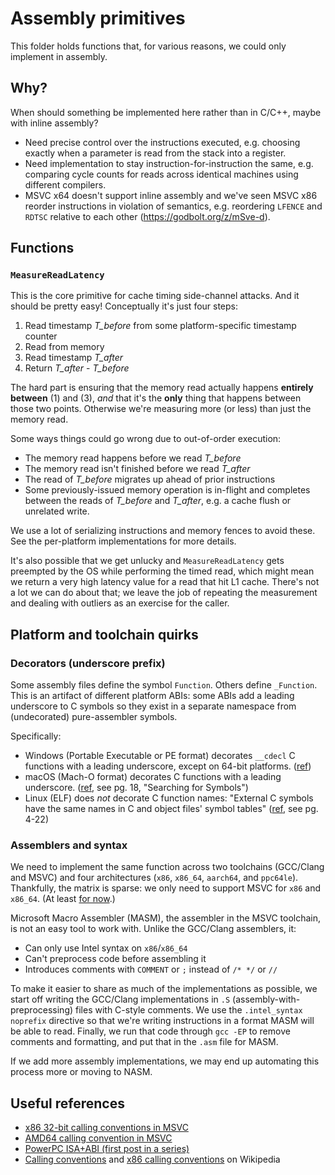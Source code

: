 # Assembly primitives

This folder holds functions that, for various reasons, we could only implement in assembly.

## Why?

When should something be implemented here rather than in C/C++, maybe with inline assembly?

-  Need precise control over the instructions executed, e.g. choosing exactly when a parameter is read from the stack into a register.
-  Need implementation to stay instruction-for-instruction the same, e.g. comparing cycle counts for reads  across identical machines using different compilers.
-  MSVC x64 doesn't support inline assembly and we've seen MSVC x86 reorder instructions in violation of semantics, e.g. reordering `LFENCE` and `RDTSC` relative to each other (https://godbolt.org/z/mSve-d).

## Functions

### `MeasureReadLatency`

This is the core primitive for cache timing side-channel attacks. And it should be pretty easy! Conceptually it's just four steps:
1.  Read timestamp _T\_before_ from some platform-specific timestamp counter
2.  Read from memory
3.  Read timestamp _T\_after_
4.  Return _T\_after_ - _T\_before_

The hard part is ensuring that the memory read actually happens **entirely between** (1) and (3), _and_ that it's the **only** thing that happens between those two points. Otherwise we're measuring more (or less) than just the memory read.

Some ways things could go wrong due to out-of-order execution:
-  The memory read happens before we read _T\_before_
-  The memory read isn't finished before we read _T\_after_
-  The read of _T\_before_ migrates up ahead of prior instructions
-  Some previously-issued memory operation is in-flight and completes between the reads of _T\_before_ and _T\_after_, e.g. a cache flush or unrelated write.

We use a lot of serializing instructions and memory fences to avoid these. See the per-platform implementations for more details.

It's also possible that we get unlucky and `MeasureReadLatency` gets preempted by the OS while performing the timed read, which might mean we return a very high latency value for a read that hit L1 cache. There's not a lot we can do about that; we leave the job of repeating the measurement and dealing with outliers as an exercise for the caller.

## Platform and toolchain quirks

### Decorators (underscore prefix)

Some assembly files define the symbol `Function`. Others define `_Function`. This is an artifact of different platform ABIs: some ABIs add a leading underscore to C symbols so they exist in a separate namespace from (undecorated) pure-assembler symbols.

Specifically:
-  Windows (Portable Executable or PE format) decorates `__cdecl` C functions with a leading underscore, except on 64-bit platforms. ([ref](https://docs.microsoft.com/en-us/cpp/build/reference/decorated-names?view=vs-2019#FormatC))
-  macOS (Mach-O format) decorates C functions with a leading underscore. ([ref](https://web.archive.org/web/20040720060835/http://developer.apple.com/documentation/DeveloperTools/Conceptual/MachORuntime/MachORuntime.pdf), see pg. 18, "Searching for Symbols")
-  Linux (ELF) does _not_ decorate C function names: "External C symbols have the same names in C and object files' symbol tables" ([ref](https://refspecs.linuxfoundation.org/elf/gabi41.pdf), see pg. 4-22)

### Assemblers and syntax

We need to implement the same function across two toolchains (GCC/Clang and MSVC) and four architectures (`x86`, `x86_64`, `aarch64`, and `ppc64le`). Thankfully, the matrix is sparse: we only need to support MSVC for `x86` and `x86_64`. (At least [for now](https://docs.microsoft.com/en-us/cpp/build/configuring-programs-for-arm-processors-visual-cpp?view=vs-2019).)

Microsoft Macro Assembler (MASM), the assembler in the MSVC toolchain, is not an easy tool to work with. Unlike the GCC/Clang assemblers, it:
-  Can only use Intel syntax on `x86`/`x86_64`
-  Can't preprocess code before assembling it
-  Introduces comments with `COMMENT` or `;` instead of `/* */` or `//`

To make it easier to share as much of the implementations as possible, we start off writing the GCC/Clang implementations in `.S` (assembly-with-preprocessing) files with C-style comments. We use the `.intel_syntax noprefix` directive so that we're writing instructions in a format MASM will be able to read. Finally, we run that code through `gcc -EP` to remove comments and formatting, and put that in the `.asm` file for MASM.

If we add more assembly implementations, we may end up automating this process more or moving to NASM.

## Useful references

-  [x86 32-bit calling conventions in MSVC](https://devblogs.microsoft.com/oldnewthing/20040108-00/?p=41163)
-  [AMD64 calling convention in MSVC](https://devblogs.microsoft.com/oldnewthing/20040114-00/?p=41053)
-  [PowerPC ISA+ABI (first post in a series)](https://devblogs.microsoft.com/oldnewthing/20180806-00/?p=99425)
-  [Calling conventions](https://en.wikipedia.org/wiki/Calling_convention) and [x86 calling conventions](https://en.wikipedia.org/wiki/X86_calling_conventions) on Wikipedia
